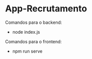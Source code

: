 # App-Recrutamento

Comandos para o backend:

- node index.js

Comandos para o frontend:

- npm run serve
